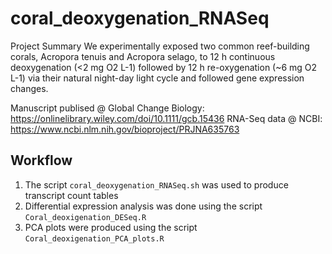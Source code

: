 # coral_deoxygenation_RNASeq

Project Summary
We experimentally exposed two common reef-building corals, Acropora tenuis and Acropora selago, to 12 h continuous deoxygenation (<2 mg O2 L-1) followed by 12 h re-oxygenation (~6 mg O2 L-1) via their natural night-day light cycle and followed gene expression changes.

Manuscript publised @ Global Change Biology: https://onlinelibrary.wiley.com/doi/10.1111/gcb.15436
RNA-Seq data @ NCBI: https://www.ncbi.nlm.nih.gov/bioproject/PRJNA635763


## Workflow
1. The script `coral_deoxygenation_RNASeq.sh` was used to produce transcript count tables
2. Differential expression analysis was done using the script `Coral_deoxigenation_DESeq.R`
3. PCA plots were produced using the script `Coral_deoxigenation_PCA_plots.R`
